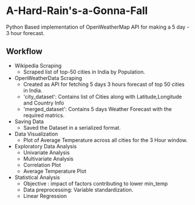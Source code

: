 # A-Hard-Rain's-a-Gonna-Fall
Python Based implementation of OpenWeatherMap API for making a 5 day - 3 hour forecast.

## Workflow


- Wikipedia Scraping
    - Scraped list of top-50 cities in India by Population.
- OpenWeatherData Scraping
    - Created as API for fetching 5 days 3 hours forecast of top 50 cities in India.
    - 'city_dataset': Contains list of Cities along with Latitude,Longitude and Country Info
    - 'merged_dataset': Contains 5 days Weather Forecast with the required matrics.
- Saving Data
    - Saved the Dataset in a serialized format.
- Data Visualization
    - Plot of Average Temperature across all cities for the 3 Hour window.
- Exploratory Data Analysis
    - Univariate Analysis
    - Multivariate Analysis
    - Correlation Plot
    - Average Temperature Plot
- Statistical Analysis
    - Objective : impact of factors contributing to lower min_temp
    - Data preprocessing: Variable standardization.
    - Linear Regression
